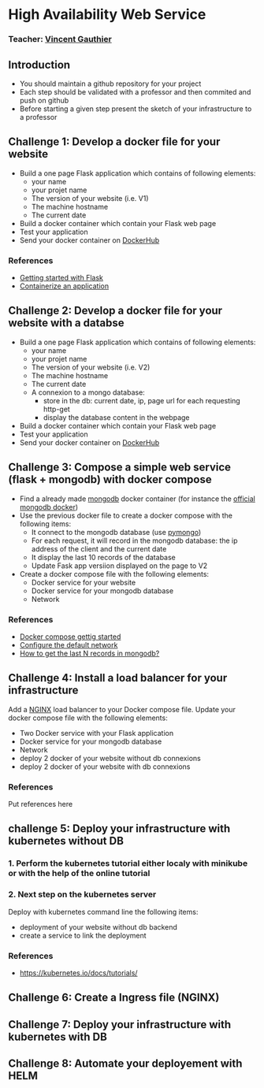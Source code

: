 # High Availability Web Service

### Teacher: [Vincent Gauthier](mailto:vincent.gauthier@telecom-sudparis.eu)


## Introduction
* You should maintain a github repository for your project
* Each step should be validated with a professor and then commited and push on github
* Before starting a given step present the sketch of your infrastructure to a professor

## Challenge 1: Develop a docker file for your website

* Build a one page Flask application which contains of following elements:
  * your name
  * your projet name
  * The version of your website (i.e. V1)
  * The machine hostname
  * The current date
* Build a docker container which contain your Flask web page
* Test your application
* Send your docker container on [DockerHub](https://hub.docker.com/})

### References 
* [Getting started with Flask](https://flask.palletsprojects.com/en/2.2.x/quickstart/)
* [Containerize an application](https://docs.docker.com/get-started/02_our_app/)

## Challenge 2: Develop a docker file for your website with a databse 

* Build a one page Flask application which contains of following elements:
  * your name
  * your projet name
  * The version of your website (i.e. V2)
  * The machine hostname
  * The current date
  * A connexion to a mongo database:
     * store in the db: current date, ip, page url for each requesting http-get 
     * display the database content in the webpage 
* Build a docker container which contain your Flask web page
* Test your application
* Send your docker container on [DockerHub](https://hub.docker.com/})


## Challenge 3: Compose a simple web service (flask + mongodb) with docker compose

* Find a already made [mongodb](https://www.mongodb.com/) docker container (for instance the [official mongodb docker](https://hub.docker.com/_/mongo))
* Use the previous docker file to create a docker compose with the following items:
  * It connect to the mongodb database (use [pymongo](https://pymongo.readthedocs.io/en/stable/))
  * For each request, it will record in the mongodb database: the ip address of the client and the current date
  * It display the last 10 records of the database
  * Update Fask app versiion displayed on the page to V2 
* Create a docker compose file with the following elements:
  * Docker service for your website 
  * Docker service for your mongodb database
  * Network

### References 
* [Docker compose gettig started](https://docs.docker.com/compose/gettingstarted/)
* [Configure the default network](https://docs.docker.com/compose/networking/)
* [How to get the last N records in mongodb?](https://stackoverflow.com/questions/4421207/how-to-get-the-last-n-records-in-mongodb)

## Challenge 4: Install a load balancer for your infrastructure

Add a [NGINX](https://docs.nginx.com/nginx/admin-guide/load-balancer/http-load-balancer/) load balancer to your Docker compose file. Update your docker compose file with the following elements:
* Two Docker service with your Flask application  
* Docker service for your mongodb database
* Network
* deploy 2 docker of your website without db connexions
* deploy 2 docker of your website with db connexions

### References 
Put references here

## challenge 5: Deploy your infrastructure with kubernetes without DB

### 1. Perform the kubernetes tutorial either localy with minikube or with the help of the online tutorial

### 2. Next step on the kubernetes server 
Deploy with kubernetes command line the following items:
* deployment of your website without db backend 
* create a service to link the deployment  

### References
* https://kubernetes.io/docs/tutorials/


## Challenge 6: Create a Ingress file (NGINX)

## Challenge 7: Deploy your infrastructure with kubernetes with DB 

## Challenge 8: Automate your deployement with HELM


